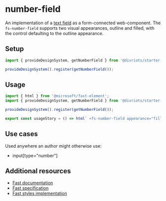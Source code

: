 # number-field

An implementation of a [text field](https://developer.mozilla.org/en-US/docs/Web/HTML/Element/Input/text) as a form-connected web-component. The `fs-number-field` supports two visual appearances, outline and filled, with the control defaulting to the outline appearance.

## Setup

```ts
import { provideDesignSystem, getNumberField } from '@divriots/starter-furious';

provideDesignSystem().register(getNumberField());
```

## Usage

```js preview-story
import { html } from '@microsoft/fast-element';
import { provideDesignSystem, getNumberField } from '@divriots/starter-furious';

provideDesignSystem().register(getNumberField());

export const usageStory = () => html` <fs-number-field appearance="filled" min="0" max="10"></fs-number-field> `;
```

## Use cases

Used anywhere an author might otherwise use:

- input\[type="number"]

## Additional resources

- [Fast documentation](https://github.com/microsoft/fast/blob/master/packages/web-components/fast-foundation/src/number-field/README.md)
- [Fast specification](https://github.com/microsoft/fast/blob/master/packages/web-components/fast-foundation/src/number-field/number-field.spec.md)
- [Fast styles implementation](https://github.com/microsoft/fast/blob/master/packages/web-components/fast-components/src/number-field/number-field.styles.ts)
